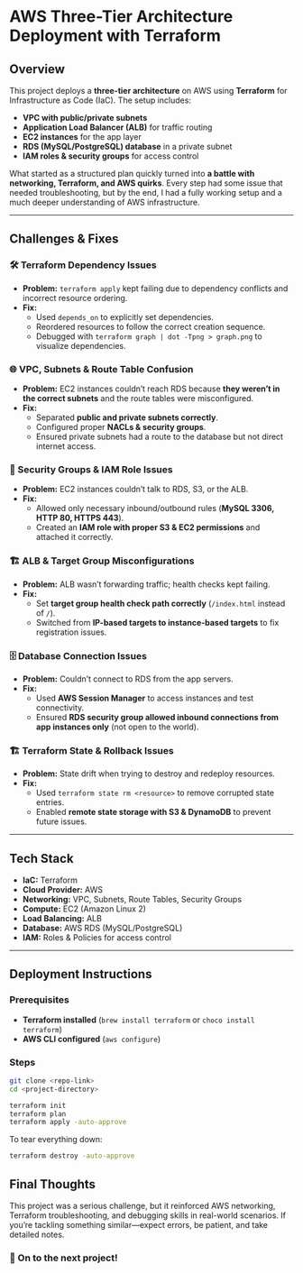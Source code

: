 # AWS Three-Tier Architecture Deployment with Terraform  

## Overview  
This project deploys a **three-tier architecture** on AWS using **Terraform** for Infrastructure as Code (IaC). The setup includes:  

- **VPC with public/private subnets**  
- **Application Load Balancer (ALB)** for traffic routing  
- **EC2 instances** for the app layer  
- **RDS (MySQL/PostgreSQL) database** in a private subnet  
- **IAM roles & security groups** for access control  

What started as a structured plan quickly turned into **a battle with networking, Terraform, and AWS quirks**. Every step had some issue that needed troubleshooting, but by the end, I had a fully working setup and a much deeper understanding of AWS infrastructure.

---

## Challenges & Fixes  

### 🛠 Terraform Dependency Issues  
- **Problem:** `terraform apply` kept failing due to dependency conflicts and incorrect resource ordering.  
- **Fix:**  
  - Used `depends_on` to explicitly set dependencies.  
  - Reordered resources to follow the correct creation sequence.  
  - Debugged with `terraform graph | dot -Tpng > graph.png` to visualize dependencies.  

### 🌐 VPC, Subnets & Route Table Confusion  
- **Problem:** EC2 instances couldn’t reach RDS because **they weren’t in the correct subnets** and the route tables were misconfigured.  
- **Fix:**  
  - Separated **public and private subnets correctly**.  
  - Configured proper **NACLs & security groups**.  
  - Ensured private subnets had a route to the database but not direct internet access.  

### 🔐 Security Groups & IAM Role Issues  
- **Problem:** EC2 instances couldn’t talk to RDS, S3, or the ALB.  
- **Fix:**  
  - Allowed only necessary inbound/outbound rules (**MySQL 3306, HTTP 80, HTTPS 443**).  
  - Created an **IAM role with proper S3 & EC2 permissions** and attached it correctly.  

### 🏗 ALB & Target Group Misconfigurations  
- **Problem:** ALB wasn’t forwarding traffic; health checks kept failing.  
- **Fix:**  
  - Set **target group health check path correctly** (`/index.html` instead of `/`).  
  - Switched from **IP-based targets to instance-based targets** to fix registration issues.  

### 🗄 Database Connection Issues  
- **Problem:** Couldn’t connect to RDS from the app servers.  
- **Fix:**  
  - Used **AWS Session Manager** to access instances and test connectivity.  
  - Ensured **RDS security group allowed inbound connections from app instances only** (not open to the world).  

### 🏗 Terraform State & Rollback Issues  
- **Problem:** State drift when trying to destroy and redeploy resources.  
- **Fix:**  
  - Used `terraform state rm <resource>` to remove corrupted state entries.  
  - Enabled **remote state storage with S3 & DynamoDB** to prevent future issues.  

---

## Tech Stack  
- **IaC:** Terraform  
- **Cloud Provider:** AWS  
- **Networking:** VPC, Subnets, Route Tables, Security Groups  
- **Compute:** EC2 (Amazon Linux 2)  
- **Load Balancing:** ALB  
- **Database:** AWS RDS (MySQL/PostgreSQL)  
- **IAM:** Roles & Policies for access control  

---

## Deployment Instructions  

### Prerequisites  
- **Terraform installed** (`brew install terraform` or `choco install terraform`)  
- **AWS CLI configured** (`aws configure`)  

### Steps  
```sh
git clone <repo-link>
cd <project-directory>

terraform init
terraform plan
terraform apply -auto-approve
```
To tear everything down:
```sh
terraform destroy -auto-approve
```
<h2>Final Thoughts</h2>
This project was a serious challenge, but it reinforced AWS networking, Terraform troubleshooting, and debugging skills in real-world scenarios. If you’re tackling something similar—expect errors, be patient, and take detailed notes.

<h3>🚀 On to the next project!</h3>
